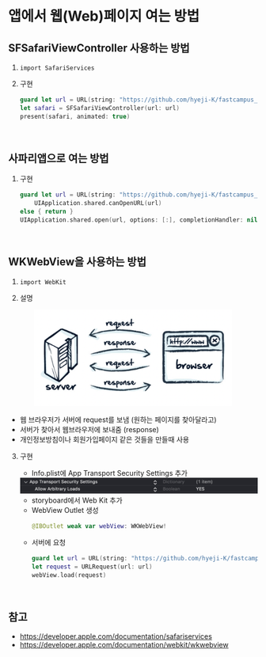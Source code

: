 # 앱에서 웹(Web)페이지 여는 방법

## SFSafariViewController 사용하는 방법

1. `import SafariServices`

2. 구현
    ```swift
    guard let url = URL(string: "https://github.com/hyeji-K/fastcampus_iOS_course") else { return }
    let safari = SFSafariViewController(url: url)
    present(safari, animated: true)
    ```

<br>

## 사파리앱으로 여는 방법

1. 구현
    ```swift
    guard let url = URL(string: "https://github.com/hyeji-K/fastcampus_iOS_course"),
        UIApplication.shared.canOpenURL(url)
    else { return }
    UIApplication.shared.open(url, options: [:], completionHandler: nil)
    ```

<br>

## WKWebView을 사용하는 방법

1. `import WebKit`

2. 설명

<div align="center">
<img src="https://github.com/hyeji-K/fastcampus_iOS_course/blob/main/image/WKWebView.png" width="400">
</div>

- 웹 브라우저가 서버에 request를 보냄 (원하는 페이지를 찾아달라고)
- 서버가 찾아서 웹브라우저에 보내줌 (response)
- 개인정보방침이나 회원가입페이지 같은 것들을 만들때 사용

3. 구현
    - Info.plist에 App Transport Security Settings 추가

    <div align="center">
    <img src="https://github.com/hyeji-K/fastcampus_iOS_course/blob/main/image/WKWebView2.png">
    </div>

    - storyboard에서 Web Kit 추가
    - WebView Outlet 생성
        ```swift
        @IBOutlet weak var webView: WKWebView!
        ```
    - 서버에 요청
        ```swift
        guard let url = URL(string: "https://github.com/hyeji-K/fastcampus_iOS_course") else { return }
        let request = URLRequest(url: url)
        webView.load(request)
        ```

<br>

## 참고
- https://developer.apple.com/documentation/safariservices
- https://developer.apple.com/documentation/webkit/wkwebview
